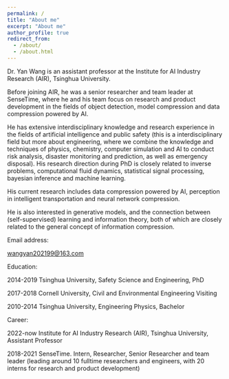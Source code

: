```yaml
---
permalink: /
title: "About me"
excerpt: "About me"
author_profile: true
redirect_from: 
  - /about/
  - /about.html
---
```


Dr. Yan Wang is an assistant professor at the Institute for AI Industry Research (AIR), Tsinghua University. 

Before joining AIR, he was a senior researcher and team leader at SenseTime, where he and his team focus on research and product development in the fields of object detection, model compression and data compression powered by AI. 

He has extensive interdisciplinary knowledge and research experience in the fields of artificial intelligence and public safety (this is a interdisciplinary field but more about engineering, where we combine the knowledge and techniques of physics, chemistry, computer simulation and AI to conduct risk analysis, disaster monitoring and prediction, as well as emergency disposal). His research direction during PhD is closely related to inverse problems, computational fluid dynamics, statistical signal processing, bayesian inference and machine learning.    

His current research includes data compression powered by AI, perception in intelligent transportation and neural network compression. 

He is also interested in generative models, and the connection between (self-supervised) learning and information theory, both of which are closely related to the general concept of information compression. 

   
      


Email address:

wangyan202199@163.com



Education:

2014-2019 Tsinghua University, Safety Science and Engineering, PhD

2017-2018 Cornell University, Civil and Environmental Engineering Visiting  

2010-2014 Tsinghua University, Engineering Physics, Bachelor



Career:

2022-now Institute for AI Industry Research (AIR), Tsinghua University, Assistant Professor

2018-2021 SenseTime. Intern, Researcher, Senior Researcher and team leader (leading around 10 fulltime researchers and engineers, with 20 interns for research and product development)

